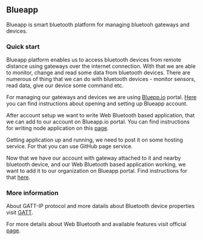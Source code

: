 ## Blueapp

Blueapp is smart bluetooth platform for managing bluetooh gateways and devices.

### Quick start

Blueapp platform enables us to access bluetooth devices from remote distance using gateways over the internet connection. With that we are able to monitor, change and read some data from bluetooth devices. There are numerous of thing that we can do with bluetooth devices - monitor sensors, read data, give our device some command etc.

For managing our gateways and devices we are using [Bluepp.io](blueapp.io) portal. [Here](./blueappAccount.md) you can find instructions about opening and setting up Blueapp account.

After account setup we want to write Web Bluetooth based application, that we can add to our account on Blueapp.io portal. You can find instructions for writing node application on this [page](./wbApp.md).

Getting application up and running, we need to post it on some hosting service. For that you can use GitHub page service.

Now that we have our account with gateway attached to it and nearby bluetooth device, and our Web Bluetooth based application working, we want to add it to our organization on Blueapp portal. Find instructions for that [here](./addingApp.md).

### More information

About GATT-IP protocol and more datails about Bluetooth device properties visit [GATT](https://www.bluetooth.com/specifications/gatt/generic-attributes-overview).

For more details about Web Bluetooth and available features visit official [page](https://webbluetoothcg.github.io/web-bluetooth).